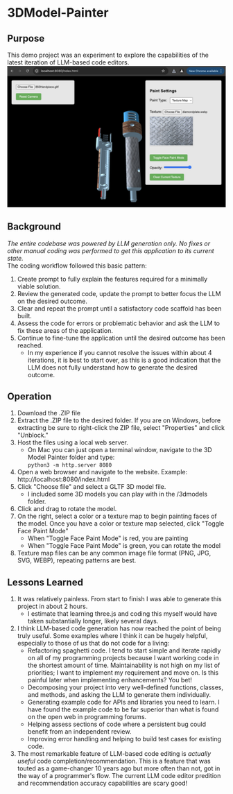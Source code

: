 # 3DModel-Painter
## Purpose
This demo project was an experiment to explore the capabilities of the latest iteration of LLM-based code editors.
![3DModel Painter Screenshot](https://github.com/Xorlent/3DModel-Painter/blob/main/3DPainter.jpg)
## Background
_The entire codebase was powered by LLM generation only.  No fixes or other manual coding was performed to get this application to its current state._  
The coding workflow followed this basic pattern:
1. Create prompt to fully explain the features required for a minimally viable solution.
2. Review the generated code, update the prompt to better focus the LLM on the desired outcome.
3. Clear and repeat the prompt until a satisfactory code scaffold has been built.
4. Assess the code for errors or problematic behavior and ask the LLM to fix these areas of the application.
5. Continue to fine-tune the application until the desired outcome has been reached.
   - In my experience if you cannot resolve the issues within about 4 iterations, it is best to start over, as this is a good indication that the LLM does not fully understand how to generate the desired outcome.
## Operation
1. Download the .ZIP file
2. Extract the .ZIP file to the desired folder.  If you are on Windows, before extracting be sure to right-click the ZIP file, select "Properties" and click "Unblock."
3. Host the files using a local web server.
   - On Mac you can just open a terminal window, navigate to the 3D Model Painter folder and type:  
     ```python3 -m http.server 8080```
4. Open a web browser and navigate to the website.  Example:  http://localhost:8080/index.html
5. Click "Choose file" and select a GLTF 3D model file.
   - I included some 3D models you can play with in the /3dmodels folder.
7. Click and drag to rotate the model.
8. On the right, select a color or a texture map to begin painting faces of the model.  Once you have a color or texture map selected, click "Toggle Face Paint Mode"
   - When "Toggle Face Paint Mode" is red, you are painting
   - When "Toggle Face Paint Mode" is green, you can rotate the model
9. Texture map files can be any common image file format (PNG, JPG, SVG, WEBP), repeating patterns are best.
## Lessons Learned
1. It was relatively painless.  From start to finish I was able to generate this project in about 2 hours.
   - I estimate that learning three.js and coding this myself would have taken substantially longer, likely several days.
2. I think LLM-based code generation has now reached the point of being truly useful.  Some examples where I think it can be hugely helpful, especially to those of us that do not code for a living:
   - Refactoring spaghetti code.  I tend to start simple and iterate rapidly on all of my programming projects because I want working code in the shortest amount of time.  Maintainability is not high on my list of priorities; I want to implement my requirement and move on.  Is this painful later when implementing enhancements?  You bet!
   - Decomposing your project into very well-defined functions, classes, and methods, and asking the LLM to generate them individually.
   - Generating example code for APIs and libraries you need to learn.  I have found the example code to be far superior than what is found on the open web in programming forums.
   - Helping assess sections of code where a persistent bug could benefit from an independent review.
   - Improving error handling and helping to build test cases for existing code.
3. The most remarkable feature of LLM-based code editing is *actually useful* code completion/recommendation.  This is a feature that was touted as a game-changer 10 years ago but more often than not, got in the way of a programmer's flow.  The current LLM code editor predition and recommendation accuracy capabilities are scary good!
